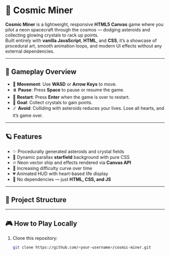 # 🌌 Cosmic Miner

**Cosmic Miner** is a lightweight, responsive **HTML5 Canvas** game where you pilot a neon spacecraft through the cosmos — dodging asteroids and collecting glowing crystals to rack up points.  
Built entirely with **vanilla JavaScript**, **HTML**, and **CSS**, it’s a showcase of procedural art, smooth animation loops, and modern UI effects without any external dependencies.

---

## 🚀 Gameplay Overview

- 🧭 **Movement**: Use **WASD** or **Arrow Keys** to move.  
- ⏸️ **Pause**: Press **Space** to pause or resume the game.  
- 🔁 **Restart**: Press **Enter** when the game is over to restart.  
- 💎 **Goal**: Collect crystals to gain points.  
- ☄️ **Avoid**: Colliding with asteroids reduces your lives. Lose all hearts, and it’s game over.

---

## 🪐 Features

- ✨ Procedurally generated asteroids and crystal fields  
- 💫 Dynamic parallax **starfield** background with pure CSS  
- 🔥 Neon vector ship and effects rendered via **Canvas API**  
- 🧮 Increasing difficulty curve over time  
- 💔 Animated HUD with heart-based life display  
- 🧩 No dependencies — just **HTML, CSS, and JS**

---

## 🧱 Project Structure


---

## 🎮 How to Play Locally

1. Clone this repository:
   ```bash
   git clone https://github.com/<your-username>/cosmic-miner.git

